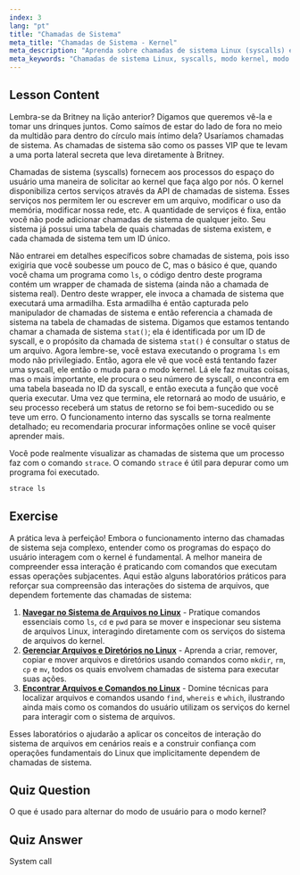 ```yaml
---
index: 3
lang: "pt"
title: "Chamadas de Sistema"
meta_title: "Chamadas de Sistema - Kernel"
meta_description: "Aprenda sobre chamadas de sistema Linux (syscalls) e como elas interagem com o kernel. Entenda os modos de usuário e kernel, e use `strace` para depuração. Comece sua jornada no Linux!"
meta_keywords: "Chamadas de sistema Linux, syscalls, modo kernel, modo usuário, comando strace, tutorial Linux, Linux para iniciantes, guia Linux"
---
```


## Lesson Content

Lembra-se da Britney na lição anterior? Digamos que queremos vê-la e tomar uns drinques juntos. Como saímos de estar do lado de fora no meio da multidão para dentro do círculo mais íntimo dela? Usaríamos chamadas de sistema. As chamadas de sistema são como os passes VIP que te levam a uma porta lateral secreta que leva diretamente à Britney.

Chamadas de sistema (syscalls) fornecem aos processos do espaço do usuário uma maneira de solicitar ao kernel que faça algo por nós. O kernel disponibiliza certos serviços através da API de chamadas de sistema. Esses serviços nos permitem ler ou escrever em um arquivo, modificar o uso da memória, modificar nossa rede, etc. A quantidade de serviços é fixa, então você não pode adicionar chamadas de sistema de qualquer jeito. Seu sistema já possui uma tabela de quais chamadas de sistema existem, e cada chamada de sistema tem um ID único.

Não entrarei em detalhes específicos sobre chamadas de sistema, pois isso exigiria que você soubesse um pouco de C, mas o básico é que, quando você chama um programa como `ls`, o código dentro deste programa contém um wrapper de chamada de sistema (ainda não a chamada de sistema real). Dentro deste wrapper, ele invoca a chamada de sistema que executará uma armadilha. Esta armadilha é então capturada pelo manipulador de chamadas de sistema e então referencia a chamada de sistema na tabela de chamadas de sistema. Digamos que estamos tentando chamar a chamada de sistema `stat()`; ela é identificada por um ID de syscall, e o propósito da chamada de sistema `stat()` é consultar o status de um arquivo. Agora lembre-se, você estava executando o programa `ls` em modo não privilegiado. Então, agora ele vê que você está tentando fazer uma syscall, ele então o muda para o modo kernel. Lá ele faz muitas coisas, mas o mais importante, ele procura o seu número de syscall, o encontra em uma tabela baseada no ID da syscall, e então executa a função que você queria executar. Uma vez que termina, ele retornará ao modo de usuário, e seu processo receberá um status de retorno se foi bem-sucedido ou se teve um erro. O funcionamento interno das syscalls se torna realmente detalhado; eu recomendaria procurar informações online se você quiser aprender mais.

Você pode realmente visualizar as chamadas de sistema que um processo faz com o comando `strace`. O comando `strace` é útil para depurar como um programa foi executado.

```bash
strace ls
```

## Exercise

A prática leva à perfeição! Embora o funcionamento interno das chamadas de sistema seja complexo, entender como os programas do espaço do usuário interagem com o kernel é fundamental. A melhor maneira de compreender essa interação é praticando com comandos que executam essas operações subjacentes. Aqui estão alguns laboratórios práticos para reforçar sua compreensão das interações do sistema de arquivos, que dependem fortemente das chamadas de sistema:

1. **[Navegar no Sistema de Arquivos no Linux](https://labex.io/pt/labs/comptia-navigate-the-filesystem-in-linux-590971)** - Pratique comandos essenciais como `ls`, `cd` e `pwd` para se mover e inspecionar seu sistema de arquivos Linux, interagindo diretamente com os serviços do sistema de arquivos do kernel.
2. **[Gerenciar Arquivos e Diretórios no Linux](https://labex.io/pt/labs/comptia-manage-files-and-directories-in-linux-590835)** - Aprenda a criar, remover, copiar e mover arquivos e diretórios usando comandos como `mkdir`, `rm`, `cp` e `mv`, todos os quais envolvem chamadas de sistema para executar suas ações.
3. **[Encontrar Arquivos e Comandos no Linux](https://labex.io/pt/labs/comptia-find-files-and-commands-in-linux-590834)** - Domine técnicas para localizar arquivos e comandos usando `find`, `whereis` e `which`, ilustrando ainda mais como os comandos do usuário utilizam os serviços do kernel para interagir com o sistema de arquivos.

Esses laboratórios o ajudarão a aplicar os conceitos de interação do sistema de arquivos em cenários reais e a construir confiança com operações fundamentais do Linux que implicitamente dependem de chamadas de sistema.

## Quiz Question

O que é usado para alternar do modo de usuário para o modo kernel?

## Quiz Answer

System call

